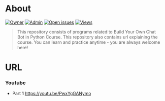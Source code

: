 # About
<a id="top-page"></a>
[![Owner](https://img.shields.io/badge/owner-AaronVincent-blue)](https://github.com/aaronvincent6411) 
[![Admin](https://img.shields.io/badge/admin-AaronVincent-red)](https://github.com/aaronvincent6411)
[![Open issues](https://img.shields.io/github/issues/AaronVincent6411/Build-Your-Own-Chat-Bot-in-Python-Course)](https://github.com/AaronVincent6411/Build-Your-Own-Chat-Bot-in-Python-Course/issues)
[![Views](https://hits.seeyoufarm.com/api/count/incr/badge.svg?url=https%3A%2F%2Fgithub.com%2FAaronVincent%2FBuild-Your-Own-Chat-Bot-in-Python-Course&count_bg=%2379C83D&title_bg=%23555555&icon=&icon_color=%23E7E7E7&title=hits&edge_flat=false)](https://hits.seeyoufarm.com)

> This repository consists of programs related to Build Your Own Chat Bot in Python Course. This repository also contains url explaining the course. You can learn and practice anytime - you are always welcome here!


# URL

### Youtube 

- Part 1 https://youtu.be/PwxYgGANymo
